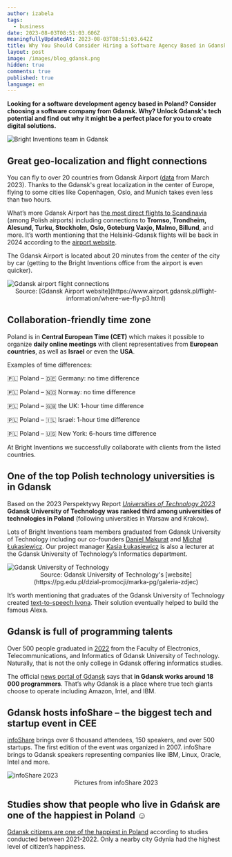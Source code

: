 ```yaml
---
author: izabela
tags:
  - business
date: 2023-08-03T08:51:03.606Z
meaningfullyUpdatedAt: 2023-08-03T08:51:03.642Z
title: Why You Should Consider Hiring a Software Agency Based in Gdansk (Poland)
layout: post
image: /images/blog_gdansk.png
hidden: true
comments: true
published: true
language: en
---
```

**Looking for a software development agency based in Poland? Consider choosing a software company from Gdansk. Why? Unlock Gdansk's tech potential and find out why it might be a perfect place for you to create digital solutions.**

<div class="image"><img src="/images/blog_gdansk.png" alt="Bright Inventions team in Gdansk" title="Bright Inventions team in Gdansk"  /> </div>

## Great geo-localization and flight connections

You can fly to over 20 countries from Gdansk Airport ([data](https://www.airport.gdansk.pl/lotnisko/aktualnosci/80-polaczen-do-24-krajow-n2234.html) from March 2023). Thanks to the Gdansk's great localization in the center of Europe, flying to some cities like Copenhagen, Oslo, and Munich takes even less than two hours.

What’s more Gdansk Airport has [the most direct flights to Scandinavia](https://www.airport.gdansk.pl/lotnisko/aktualnosci/od-kwietnia-nowe-polaczenia-z-gdanska-do-skandynawii--n1706.html) (among Polish airports) including connections to **Tromso, Trondheim, Alesund, Turku, Stockholm, Oslo, Goteburg Vaxjo, Malmo, Billund**, and more. It’s worth mentioning that the Helsinki-Gdansk flights will be back in 2024 according to the [airport website](https://www.airport.gdansk.pl/lotnisko/aktualnosci/wroca-loty-z-gdanska-do-helsinek--n2251.html).

The Gdansk Airport is located about 20 minutes from the center of the city by car (getting to the Bright Inventions office from the airport is even quicker). 

<div class="image"><img src="/images/blog_post_airport_gdansk.png" alt="Gdansk airport flight connections" title="Gdansk airport flight connections"  /> </div>

<center>Source: [Gdansk Airport website](https://www.airport.gdansk.pl/flight-information/where-we-fly-p3.html) </center>

## Collaboration-friendly time zone

Poland is in **Central European Time (CET)** which makes it possible to organize **daily online meetings** with client representatives from **European countries**, as well as **Israel** or even the **USA**.

Examples of time differences:

🇵🇱 Poland – 🇩🇪 Germany: no time difference

🇵🇱 Poland – 🇳🇴 Norway: no time difference

🇵🇱 Poland – 🇬🇧 the UK: 1-hour time difference

🇵🇱 Poland – 🇮🇱 Israel: 1-hour time difference

🇵🇱 Poland – 🇺🇸 New York: 6-hours time difference

At Bright Inventions we successfully collaborate with clients from the listed countries.

## One of the top Polish technology universities is in Gdansk

Based on the 2023 Perspektywy Report *[Universities of Technology 2023](https://2023.ranking.perspektywy.org/ranking/university-ranking/ranking-by-university-type/universities-of-technology)* **Gdansk University of Technology was ranked third among universities of technologies in Poland** (following universities in Warsaw and Krakow).

Lots of Bright Inventions team members graduated from Gdansk University of Technology including our co-founders [Daniel Makurat](/about-us/daniel/) and [Michał Łukasiewicz](/about-us/michal/). Our project manager [Kasia Łukasiewicz](/about-us/kasia/) is also a lecturer at the Gdansk University of Technology’s Informatics department.

<div class="image"><img src="/images/blog_post_gdansk_tech_university.png" alt="Gdansk University of Technology" title="Gdansk University of Technology"  /> </div>

<center> Source: Gdansk University of Technology's [website](https://pg.edu.pl/dzial-promocji/marka-pg/galeria-zdjec) </center>

It’s worth mentioning that graduates of the Gdansk University of Technology created [text-to-speech Ivona](https://pg.edu.pl/aktualnosci/2021-04/chcemy-dac-polakom-milion-dodatkowych-lat-zycia-w-zdrowiu-rozmowa-z-lukaszem). Their solution eventually helped to build the famous Alexa.

## Gdansk is full of programming talents

Over 500 people graduated in [2022](https://cdn.files.pg.edu.pl/main/Dzia%C5%82%20Kszta%C5%82cenia/Statystyki/Liczba%20absolwent%C3%B3w%20stan%20na%20dzie%C5%84%2031.12.2022.pdf) from the Faculty of Electronics, Telecommunications, and Informatics of Gdansk University of Technology. Naturally, that is not the only college in Gdansk offering informatics studies.

The official [news portal of Gdansk](https://www.gdansk.pl/wiadomosci/Armia-18-tysiecy-programistow-Czy-Gdansk-jest-zaglebiem-branzy-IT-w-Polsce-Invest-in-Pomerania-Marcin-Grzegory-BSS-biurowce,a,224885) says that **in Gdansk works around 18 000 programmers**. That’s why Gdansk is a place where true tech giants choose to operate including Amazon, Intel, and IBM.

## Gdansk hosts infoShare – the biggest tech and startup event in CEE

[infoShare](https://infoshare.pl/conference/) brings over 6 thousand attendees, 150 speakers, and over 500 startups. The first edition of the event was organized in 2007. infoShare brings to Gdansk speakers representing companies like IBM, Linux, Oracle, Intel and more.

<div class="image"><img src="/images/blog_post_infoshare.png" alt="infoShare 2023" title="Pictures from infoShare 2023"  /> </div>

<center> Pictures from infoShare 2023 </center>

## Studies show that people who live in Gdańsk are one of the happiest in Poland ☺️

[Gdansk citizens are one of the happiest in Poland](https://www.thefirstnews.com/article/gdynia-happiest-place-in-poland-says-new-report-revealing-countrys-most-and-least-satisfied-cities-32304) according to studies conducted between 2021-2022. Only a nearby city Gdynia had the highest level of citizen’s happiness.